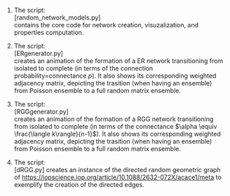 1. The script: <br>
  [random_network_models.py] <br>
  contains the core code for network creation, visuzalization, and properties computation.

2. The script:<br>
  [ERgenerator.py]<br>
  creates an animation of the formation of a ER network transitioning from isolated to complete (in terms of the connection probability=connectance $p$). It also shows its corresponding weighted adjacency matrix, depicting the trasition (when having an ensemble) from Poisson ensemble to a full random matrix ensemble.

3. The script:<br>
   [RGGgenerator.py]<br>
  creates an animation of the formation of a RGG network transitioning from isolated to complete (in terms of the connectance $\alpha \equiv \frac{\langle k\rangle}{n-1}$). It also shows its corresponding weighted adjacency matrix, depicting the trasition (when having an ensemble) from Poisson ensemble to a full random matrix ensemble.

4. The script:<br>
  [dRGG.py]
  creates an instance of the directed random geometric graph of https://iopscience.iop.org/article/10.1088/2632-072X/acace1/meta to exemplify the creation of the directed edges.
